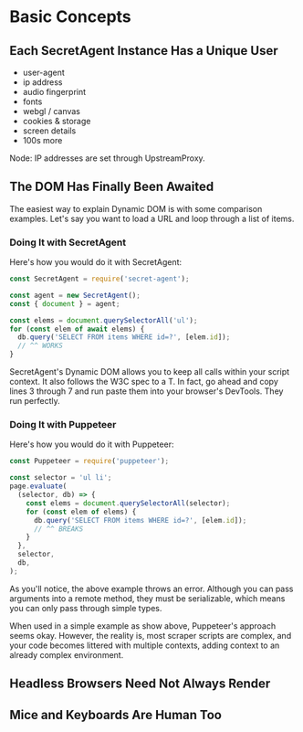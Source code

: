 # Basic Concepts

## Each SecretAgent Instance Has a Unique User

- user-agent
- ip address
- audio fingerprint
- fonts
- webgl / canvas
- cookies & storage
- screen details
- 100s more

Node: IP addresses are set through UpstreamProxy.

## The DOM Has Finally Been Awaited

The easiest way to explain Dynamic DOM is with some comparison examples. Let's say you want to load a URL and loop through a list of items.

### Doing It with SecretAgent

Here's how you would do it with SecretAgent:

```js
const SecretAgent = require('secret-agent');

const agent = new SecretAgent();
const { document } = agent;

const elems = document.querySelectorAll('ul');
for (const elem of await elems) {
  db.query('SELECT FROM items WHERE id=?', [elem.id]);
  // ^^ WORKS
}
```

SecretAgent's Dynamic DOM allows you to keep all calls within your script context. It also follows the W3C spec to a T. In fact, go ahead and copy lines 3 through 7 and run paste them into your browser's DevTools. They run perfectly.

### Doing It with Puppeteer

Here's how you would do it with Puppeteer:

```js
const Puppeteer = require('puppeteer');

const selector = 'ul li';
page.evaluate(
  (selector, db) => {
    const elems = document.querySelectorAll(selector);
    for (const elem of elems) {
      db.query('SELECT FROM items WHERE id=?', [elem.id]);
      // ^^ BREAKS
    }
  },
  selector,
  db,
);
```

As you'll notice, the above example throws an error. Although you can pass arguments into a remote method, they must be serializable, which means you can only pass through simple types.

When used in a simple example as show above, Puppeteer's approach seems okay. However, the reality is, most scraper scripts are complex, and your code becomes littered with multiple contexts, adding context to an already complex environment.

## Headless Browsers Need Not Always Render

## Mice and Keyboards Are Human Too

